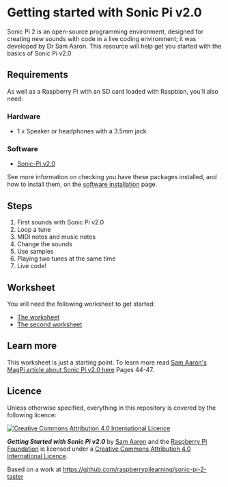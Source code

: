 # Getting started with Sonic Pi v2.0
Sonic Pi 2 is an open-source programming environment, designed for creating new sounds with code in a live coding environment; it was developed by Dr Sam Aaron. This resource will help get you started with the basics of Sonic Pi v2.0


## Requirements

As well as a Raspberry Pi with an SD card loaded with Raspbian, you'll also need:

### Hardware

- 1 x Speaker or headphones with a 3.5mm jack

### Software

- [Sonic-Pi v2.0](http://sonic-pi.net/get-v2.0)

See more information on checking you have these packages installed, and how to install them, on the [software installation](software.md) page.

## Steps

1. First sounds with Sonic Pi v2.0
1. Loop a tune
1. MIDI notes and music notes
1. Change the sounds
1. Use samples
1. Playing two tunes at the same time
1. Live code!

## Worksheet

You will need the following worksheet to get started:

- [The worksheet](worksheet.md)
- [The second worksheet](worksheet-2.md)

## Learn more
This worksheet is just a starting point. To learn more read [Sam Aaron's MagPi article about Sonic Pi v2.0 here](http://issuu.com/themagpi/docs/issue23final/1) Pages 44-47.

## Licence

Unless otherwise specified, everything in this repository is covered by the following licence:

[![Creative Commons Attribution 4.0 International Licence](http://i.creativecommons.org/l/by-sa/4.0/88x31.png)](http://creativecommons.org/licenses/by-sa/4.0/)

***Getting Started with Sonic Pi v2.0*** by [Sam Aaron](https://github.com/samaaron) and the [Raspberry Pi Foundation](http://www.raspberrypi.org) is licensed under a [Creative Commons Attribution 4.0 International Licence](http://creativecommons.org/licenses/by-sa/4.0/).

Based on a work at https://github.com/raspberrypilearning/sonic-pi-2-taster
